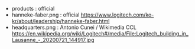 - products : official
- hanneke-faber.png : official https://www.logitech.com/ko-kr/about/leadership/hanneke-faber.html
- headquarters.png : Antonio Cunei / Wikimedia CCL https://en.wikipedia.org/wiki/Logitech#/media/File:Logitech_building_in_Lausanne_-_20200721_144917.jpg
